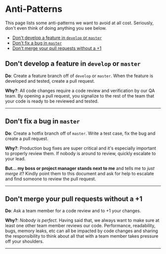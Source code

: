 # Anti-Patterns

This page lists some anti-patterns we want to avoid at all cost. Seriously, don't
even think of doing anything you see below.

- [Don't develop a feature in `develop` or `master`](#dont-develop-a-feature-in-develop-or-master)
- [Don't fix a bug in `master`](#dont-fix-a-bug-in-master)
- [Don't merge your pull requests without a +1](#dont-merge-your-pull-requests-without-a-1)

## Don't develop a feature in `develop` or `master`

**Do**: Create a feature branch off of `develop` or `master`. When the
feature is developed and tested, create a pull request.

**Why?**: All code changes require a code review and verification by our QA team.
By opening a pull request, you signalize to the rest of the team that your code
is ready to be reviewed and tested.

* * *

## Don't fix a bug in `master`

**Do**: Create a hotfix branch off of `master`. Write a test case, fix the bug
and create a pull request.

**Why?**: Production bug fixes are super critical and it's especially important
to properly review them. If nobody is around to review, quickly escalate to your
lead.

**But... my boss or project manager stands next to me** and tells me to _just merge it_?
Kindly point them to this document and ask for help to escalate and find someone to review
the pull request.

* * *

## Don't merge your pull requests without a +1

**Do**: Ask a team member for a code review and to +1 your changes.

**Why?**: _Nobody is perfect._ Having said that, we always want to make sure at
least one other team member reviews our code. Performance, readability, bugs,
memory leaks, etc can all be impacted by code changes and sharing the responsibility
to think about all that with a team member takes pressure off your shoulders.

* * *
